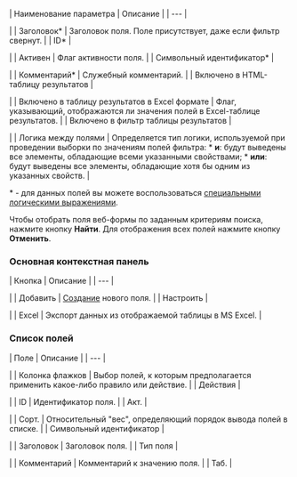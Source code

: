 | Наименование параметра | Описание |
| --- |

|
| Заголовок\* | Заголовок поля. Поле присутствует, даже если фильтр свернут. |
| ID\* |

|
| Активен | Флаг активности поля. |
| Символьный идентификатор\* |

|
| Комментарий\* | Служебный комментарий. |
| Включено в HTML-таблицу результатов |

|
| Включено в таблицу результатов в Excel формате | Флаг, указывающий, отображаются ли значения полей в Excel-таблице результатов. |
| Включено в фильтр таблицы результатов |

|
| Логика между полями | Определяется тип логики, используемой при проведении выборки по значениям полей фильтра:  * **и**: будут выведены все элементы, обладающие всеми указанными свойствами; * **или**: будут выведены все элементы, обладающие хотя бы одним из указанных свойств. |

\* - для данных полей вы можете воспользоваться [специальными логическими выражениями](https://dev.1c-bitrix.ru/api_help/main/general/filter.php).

Чтобы отобрать поля веб-формы по заданным критериям поиска, нажмите кнопку **Найти**. Для отображения всех полей нажмите кнопку **Отменить**.

### Основная контекстная панель

| Кнопка | Описание |
| --- |

|
| Добавить | [Создание](/user_help/service/form/form_field_edit.php) нового поля. |
| Настроить |

|
| Excel | Экспорт данных из отображаемой таблицы в MS Excel. |

### Список полей

| Поле | Описание |
| --- |

|
| Колонка флажков | Выбор полей, к которым предполагается применить какое-либо правило или действие. |
| Действия |

|
| ID | Идентификатор поля. |
| Акт. |

|
| Сорт. | Относительный "вес", определяющий порядок вывода полей в списке. |
| Символьный идентификатор |

|
| Заголовок | Заголовок поля. |
| Тип поля |

|
| Комментарий | Комментарий к значению поля. |
| Таб. |